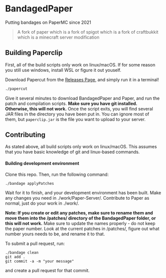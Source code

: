 # BandagedPaper
Putting bandages on PaperMC since 2021
> A fork of paper which is a fork of spigot which is a fork of craftbukkit which is a minecraft server modification

## Building Paperclip
First, all of the build scripts only work on linux/macOS. If for some reason you still use windows, install WSL or figure it out youself.

Download Papercut from the [Releases Page](https://github.com/c0repwn3r/BandagedPaper/releases), and simply run it in a terminal!
```bash
./papercut
```
Give it several minutes to download BandagedPaper and Paper, and run the patch and compilation scripts. **Make sure you have git installed. Otherwise, this will not work.**
Once the script exits, you will find several JAR files in the directory you have been put in. You can ignore most of them, but `paperclip.jar` is the file you want to upload to your server.

## Contributing
As stated above, all build scripts only work on linux/macOS. This assumes that you have basic knowledge of git and linux-based commands.
#### Building development environment
Clone this repo. Then, run the following command:
```
./bandage applyPatches
```
Wait for it to finish, and your development environment has been built. Make any changes you need in ./work/Paper-Server/.
Contribute to Paper as normal, just do your work in ./work/.

**Note: If you create or edit any patches, make sure to rename them and move them into the /patches/ directory of the BandagedPaper folder, or this will not work.**
Make sure to update the names properly - do not keep the paper number. Look at the current patches in /patches/, figure out what number yours needs to be, and rename it to that.

To submit a pull request, run:
```
./bandage clean
git add .
git commit -a -m "your message"
```
and create a pull request for that commit.
